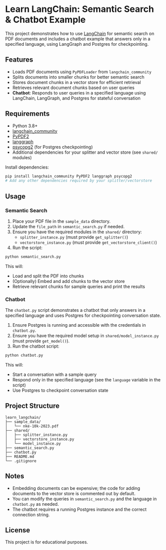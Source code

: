 # Learn LangChain: Semantic Search & Chatbot Example

This project demonstrates how to use [LangChain](https://python.langchain.com/) for semantic search on PDF documents and includes a chatbot example that answers only in a specified language, using LangGraph and Postgres for checkpointing.

## Features

- Loads PDF documents using `PyPDFLoader` from `langchain_community`
- Splits documents into smaller chunks for better semantic search
- Stores document chunks in a vector store for efficient retrieval
- Retrieves relevant document chunks based on user queries
- **Chatbot**: Responds to user queries in a specified language using LangChain, LangGraph, and Postgres for stateful conversation

## Requirements

- Python 3.8+
- [langchain_community](https://pypi.org/project/langchain-community/)
- [PyPDF2](https://pypi.org/project/PyPDF2/)
- [langgraph](https://pypi.org/project/langgraph/)
- [psycopg2](https://pypi.org/project/psycopg2/) (for Postgres checkpointing)
- Additional dependencies for your splitter and vector store (see `shared/` modules)

Install dependencies:

```bash
pip install langchain_community PyPDF2 langgraph psycopg2
# Add any other dependencies required by your splitter/vectorstore
```

## Usage

### Semantic Search

1. Place your PDF file in the `sample_data` directory.
2. Update the `file_path` in `semantic_search.py` if needed.
3. Ensure you have the required modules in the `shared/` directory:
    - `splitter_instance.py` (must provide `get_splitter()`)
    - `vectorstore_instance.py` (must provide `get_vectorstore_client()`)
4. Run the script:

```bash
python semantic_search.py
```

This will:
- Load and split the PDF into chunks
- (Optionally) Embed and add chunks to the vector store
- Retrieve relevant chunks for sample queries and print the results

### Chatbot

The `chatbot.py` script demonstrates a chatbot that only answers in a specified language and uses Postgres for checkpointing conversation state.

1. Ensure Postgres is running and accessible with the credentials in `chatbot.py`.
2. Ensure you have the required model setup in `shared/model_instance.py` (must provide `get_model()`).
3. Run the chatbot script:

```bash
python chatbot.py
```

This will:
- Start a conversation with a sample query
- Respond only in the specified language (see the `language` variable in the script)
- Use Postgres to checkpoint conversation state

## Project Structure

```
learn_langchain/
├── sample_data/
│   └── nke-10k-2023.pdf
├── shared/
│   ├── splitter_instance.py
│   ├── vectorstore_instance.py
│   └── model_instance.py
├── semantic_search.py
├── chatbot.py
├── README.md
└── .gitignore
```

## Notes

- Embedding documents can be expensive; the code for adding documents to the vector store is commented out by default.
- You can modify the queries in `semantic_search.py` and the language in `chatbot.py` as needed.
- The chatbot requires a running Postgres instance and the correct connection string.

## License

This project is for educational purposes.
